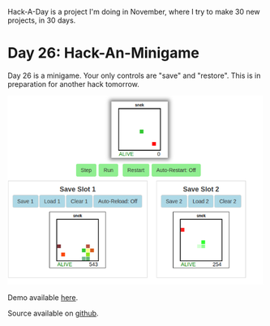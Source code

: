 Hack-A-Day is a project I'm doing in November, where I try to make 30 new projects, in 30 days.

# Day 26: Hack-An-Minigame

Day 26 is a minigame. Your only controls are "save" and "restore". This is in preparation for another hack tomorrow.

[![Screenshot](screenshot.png)](https://tilde.za3k.com/hackaday/experiment)

Demo available [here](https://tilde.za3k.com/hackaday/experiment).

Source available on [github](https://github.com/za3k/day26_experiment).
